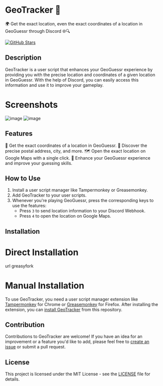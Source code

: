 # GeoTracker 📍

🌍 Get the exact location, even the exact coordinates of a location in GeoGuessr through Discord 🌐🔍

[![GitHub Stars](https://img.shields.io/github/stars/ottersek/geotracker?style=flat&logo=github)](https://github.com/ottersek/geotracker)

## Description

GeoTracker is a user script that enhances your GeoGuessr experience by providing you with the precise location and coordinates of a given location in GeoGuessr. With the help of Discord, you can easily access this information and use it to improve your gameplay.

# Screenshots

![image](https://github.com/ottersek/geotracker/assets/121310374/767f37d2-f7c1-4861-ae6b-c47af7791769)
![image](https://github.com/ottersek/geotracker/assets/121310374/dacb2ba8-f9f0-4b18-a4ef-29db0ef54111)


## Features

📍 Get the exact coordinates of a location in GeoGuessr.
🌆 Discover the precise postal address, city, and more.
🗺️ Open the exact location on Google Maps with a single click.
🌟 Enhance your GeoGuessr experience and improve your guessing skills.

## How to Use

1. Install a user script manager like Tampermonkey or Greasemonkey.
2. Add GeoTracker to your user scripts.
3. Whenever you're playing GeoGuessr, press the corresponding keys to use the features:
   - Press `3` to send location information to your Discord Webhook.
   - Press `4` to open the location on Google Maps.

## Installation

# Direct Installation

url greasyfork

# Manual Installation

To use GeoTracker, you need a user script manager extension like [Tampermonkey](https://www.tampermonkey.net/) for Chrome or [Greasemonkey](https://www.greasespot.net/) for Firefox. After installing the extension, you can [install GeoTracker](https://github.com/ottersek/geotracker/raw/main/geotracker.user.js) from this repository.

## Contribution

Contributions to GeoTracker are welcome! If you have an idea for an improvement or a feature you'd like to add, please feel free to [create an issue](https://github.com/ottersek/geotracker/issues) or submit a pull request.

## License

This project is licensed under the MIT License - see the [LICENSE](LICENSE) file for details.
